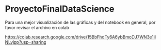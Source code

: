 # ProyectoFinalDataScience

Para una mejor visualización de las gráficas y del notebook en general, por favor revisar el archivo en colab 

https://colab.research.google.com/drive/15BbFhdTy6A6ybBmoDJ7WN3e1iINLvjpp?usp=sharing
